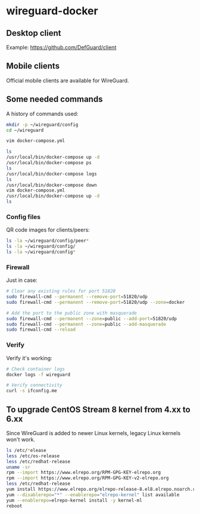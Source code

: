 # wireguard-docker

## Desktop client

Example: https://github.com/DefGuard/client

## Mobile clients

Official mobile clients are available for WireGuard.

## Some needed commands

A history of commands used:

```bash
mkdir -p ~/wireguard/config
cd ~/wireguard

vim docker-compose.yml

ls
/usr/local/bin/docker-compose up -d
/usr/local/bin/docker-compose ps
ls
/usr/local/bin/docker-compose logs
ls
/usr/local/bin/docker-compose down
vim docker-compose.yml 
/usr/local/bin/docker-compose up -d
ls
```

### Config files

QR code images for clients/peers:

```bash
ls -la ~/wireguard/config/peer*
ls -la ~/wireguard/config/
ls -la ~/wireguard/config*
```

### Firewall

Just in case:

```bash
# Clear any existing rules for port 51820
sudo firewall-cmd --permanent --remove-port=51820/udp
sudo firewall-cmd --permanent --remove-port=51820/udp --zone=docker

# Add the port to the public zone with masquerade
sudo firewall-cmd --permanent --zone=public --add-port=51820/udp
sudo firewall-cmd --permanent --zone=public --add-masquerade
sudo firewall-cmd --reload
```

### Verify

Verify it's working:

```bash
# Check container logs
docker logs -f wireguard

# Verify connectivity
curl -s ifconfig.me
```

## To upgrade CentOS Stream 8 kernel from 4.xx to 6.xx

Since WireGuard is added to newer Linux kernels, legacy Linux kernels won't work.

```bash
ls /etc/*elease
less /etc/os-release 
less /etc/redhat-release 
uname -sr
rpm --import https://www.elrepo.org/RPM-GPG-KEY-elrepo.org
rpm --import https://www.elrepo.org/RPM-GPG-KEY-v2-elrepo.org
less /etc/redhat-release 
yum install https://www.elrepo.org/elrepo-release-8.el8.elrepo.noarch.rpm
yum --disablerepo="*" --enablerepo="elrepo-kernel" list available
yum --enablerepo=elrepo-kernel install -y kernel-ml
reboot
```

